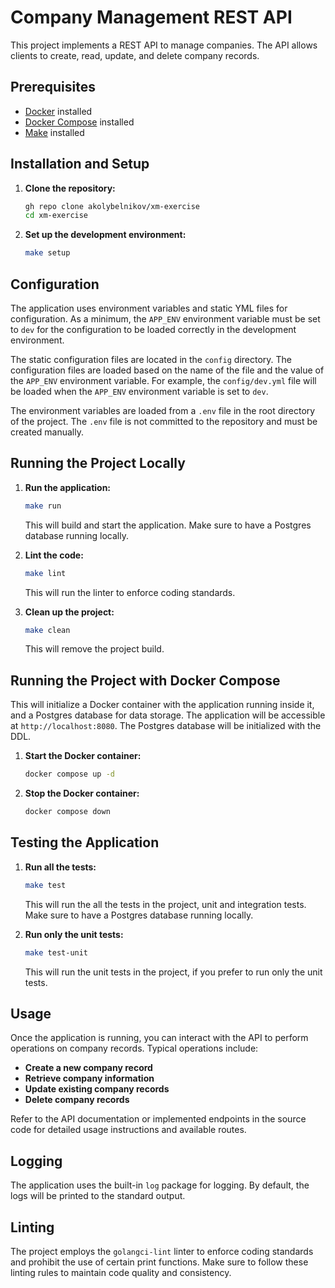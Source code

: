 # Company Management REST API

This project implements a REST API to manage companies. The API allows clients to create, read, update, and delete
company records.

## Prerequisites

- [Docker](https://www.docker.com/get-started) installed
- [Docker Compose](https://docs.docker.com/compose/install/) installed
- [Make](https://www.gnu.org/software/make/) installed

## Installation and Setup

1. **Clone the repository:**

    ```sh
    gh repo clone akolybelnikov/xm-exercise
    cd xm-exercise
    ```

2. **Set up the development environment:**

    ```sh
    make setup
    ```

## Configuration

The application uses environment variables and static YML files for configuration. As a minimum, the `APP_ENV`
environment variable must be set to `dev` for the configuration to be loaded correctly in the development environment.

The static configuration files are located in the `config` directory. The configuration files are loaded based on the
name of the file and the value of the `APP_ENV` environment variable. For example, the `config/dev.yml` file will be
loaded when the `APP_ENV` environment variable is set to `dev`.

The environment variables are loaded from a `.env` file in the root directory of the project. The `.env` file is not
committed to the repository and must be created manually.

## Running the Project Locally

1. **Run the application:**

    ```sh
    make run
    ```

   This will build and start the application. Make sure to have a Postgres database running locally.

2. **Lint the code:**

    ```sh
    make lint
    ```

   This will run the linter to enforce coding standards.
3. **Clean up the project:**

    ```sh
    make clean
    ```

   This will remove the project build.

## Running the Project with Docker Compose

This will initialize a Docker container with the application running inside it, and a Postgres database for data
storage.
The application will be accessible at `http://localhost:8080`. The Postgres database will be initialized with the DDL.

1. **Start the Docker container:**

    ```sh
    docker compose up -d
    ```
2. **Stop the Docker container:**

    ```sh
    docker compose down
    ```

## Testing the Application

1. **Run all the tests:**

    ```sh
    make test
    ```

   This will run the all the tests in the project, unit and integration tests. Make sure to have a Postgres database
   running locally.

2. **Run only the unit tests:**

    ```sh
    make test-unit
    ```
   This will run the unit tests in the project, if you prefer to run only the unit tests.

## Usage

Once the application is running, you can interact with the API to perform operations on company records. Typical
operations include:

- **Create a new company record**
- **Retrieve company information**
- **Update existing company records**
- **Delete company records**

Refer to the API documentation or implemented endpoints in the source code for detailed usage instructions and available
routes.

## Logging

The application uses the built-in `log` package for logging. By default, the logs will be printed to the standard
output.

## Linting

The project employs the `golangci-lint` linter to enforce coding standards and prohibit the use of certain print
functions.
Make sure to follow these linting rules to maintain code quality and consistency.
